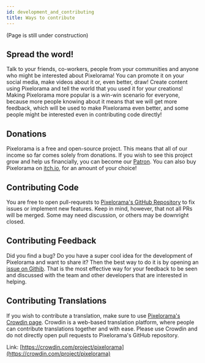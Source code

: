 ```yaml
---
id: development_and_contributing
title: Ways to contribute
---
```

(Page is still under construction)

## Spread the word!
Talk to your friends, co-workers, people from your communities and anyone who might be interested about Pixelorama! You can promote it on your social media, make videos about it or, even better, draw! Create content using Pixelorama and tell the world that you used it for your creations! Making Pixelorama more popular is a win-win scenario for everyone, because more people knowing about it means that we will get more feedback, which will be used to make Pixelorama even better, and some people might be interested even in contributing code directly!

## Donations
Pixelorama is a free and open-source project. This means that all of our income so far comes solely from donations. If you wish to see this project grow and help us financially, you can become our [Patron](https://patreon.com/OramaInteractive). You can also buy Pixelorama on [itch.io](https://orama-interactive.itch.io/pixelorama), for an amount of your choice!

## Contributing Code
You are free to open pull-requests to [Pixelorama's GitHub Repository](https://github.com/Orama-Interactive/Pixelorama) to fix issues or implement new features. Keep in mind, however, that not all PRs will be merged. Some may need discussion, or others may be downright closed.

## Contributing Feedback
Did you find a bug? Do you have a super cool idea for the development of Pixelorama and want to share it? Then the best way to do it is by opening an [issue on Githib](https://github.com/Orama-Interactive/Pixelorama/issues). That is the most effective way for your feedback to be seen and discussed with the team and other developers that are interested in helping.

## Contributing Translations

If you wish to contribute a translation, make sure to use [Pixelorama's Crowdin page](https://crowdin.com/project/pixelorama). Crowdin is a web-based translation platform, where people can contribute translations together and with ease. Please use Crowdin and do not directly open pull requests to Pixelorama's GitHub repository.

Link: [https://crowdin.com/project/pixelorama](https://crowdin.com/project/pixelorama)
